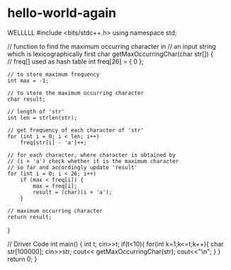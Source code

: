 # hello-world-again
WELLLLL
#include <bits/stdc++.h> 
using namespace std; 
  
// function to find the maximum occurring character in 
// an input string which is lexicographically first 
char getMaxOccurringChar(char str[]) 
{   
    // freq[] used as hash table 
    int freq[26] = { 0 }; 
  
    // to store maximum frequency 
    int max = -1; 
  
    // to store the maximum occurring character 
    char result; 
  
    // length of 'str' 
    int len = strlen(str); 
  
    // get frequency of each character of 'str' 
    for (int i = 0; i < len; i++) 
        freq[str[i] - 'a']++; 
  
    // for each character, where character is obtained by 
    // (i + 'a') check whether it is the maximum character 
    // so far and accordingly update 'result' 
    for (int i = 0; i < 26; i++) 
        if (max < freq[i]) { 
            max = freq[i]; 
            result = (char)(i + 'a'); 
        } 
  
    // maximum occurring character 
    return result; 
} 
  
// Driver Code 
int main() 
{ 
    int t;
    cin>>t;
    if(t<10){
    for(int k=1;k<=t;k++){
    char str[100000];
    cin>>str;
    cout<< getMaxOccurringChar(str);
    cout<<"\n";
    }
    }
    return 0; 
    }
